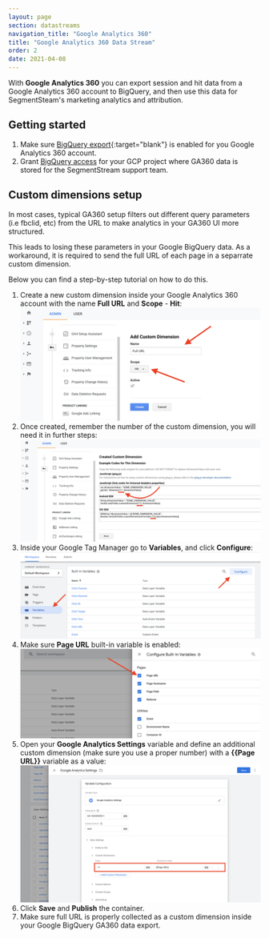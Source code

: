 ```yaml
---
layout: page
section: datastreams
navigation_title: "Google Analytics 360"
title: "Google Analytics 360 Data Stream"
order: 2
date: 2021-04-08
---
```


With **Google Analytics 360** you can export session and hit data from a Google Analytics 360 account to BigQuery, and then use this data for SegmentSteam's marketing analytics and attribution.

## Getting started

1. Make sure [BigQuery export](https://support.google.com/analytics/answer/3416092){:target="blank"} is enabled for you Google Analytics 360 account.
2. Grant [BigQuery access](/bigquery/bigquey-access) for your GCP project where GA360 data is stored for the SegmentStream support team.

## Custom dimensions setup

In most cases, typical GA360 setup filters out different query parameters (i.e fbclid, etc) from the URL to make analytics in your GA360 UI more structured.

This leads to losing these parameters in your Google BigQuery data. As a workaround, it is required to send the full URL of each page in a separrate custom dimension.

Below you can find a step-by-step tutorial on how to do this.

1. Create a new custom dimension inside your Google Analytics 360 account with the name **Full URL** and **Scope** - **Hit**:
   ![Create GA360 Full URL custom dimension](/img/datastreams/ga360/ga360-1.png)
2. Once created, remember the number of the custom dimension, you will need it in further steps:
   ![GA360 Full URL custom dimension number](/img/datastreams/ga360/ga360-2.png)
3. Inside your Google Tag Manager go to **Variables**, and click **Configure**:  
   ![GTM built-in variables configure](/img/datastreams/ga360/ga360-gtm-1.png)
4. Make sure **Page URL** built-in variable is enabled:
   ![GTM Page URL built-in variable](/img/datastreams/ga360/ga360-gtm-2.png)
5. Open your **Google Analytics Settings** variable and define an additional custom dimension (make sure you use a proper number) with a **{{Page URL}}** variable as a value:
   ![GA360 custom dimension send](/img/datastreams/ga360/ga360-gtm-3.png)
6. Click **Save** and **Publish** the container.
7. Make sure full URL is properly collected as a custom dimension inside your Google BigQuery GA360 data export.
